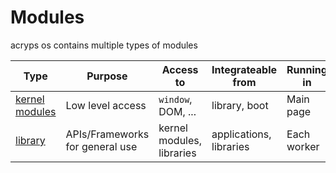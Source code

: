 # Modules
acryps os contains multiple types of modules

| Type                                | Purpose                         | Access to                 | Integrateable from      | Running in   |
|-------------------------------------|---------------------------------|---------------------------|-------------------------|--------------|
| [kernel modules](kernel.md)         | Low level access                | `window`, DOM, ...        | library, boot           | Main page    |
| [library](libraries.md)             | APIs/Frameworks for general use | kernel modules, libraries | applications, libraries | Each worker  |